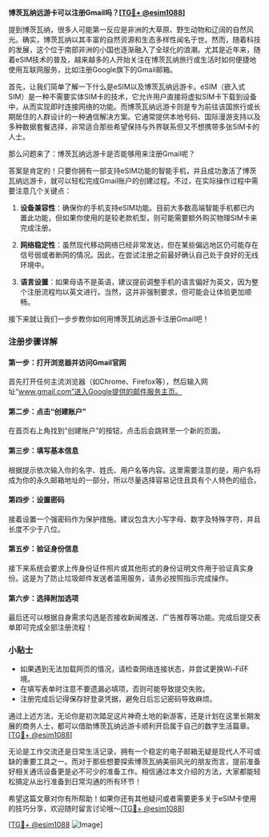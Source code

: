 **博茨瓦纳远游卡可以注册Gmail吗？[[TG💪+ @esim1088](https://t.me/s/esim1088)]**

提到博茨瓦纳，很多人可能第一反应是非洲的大草原、野生动物和辽阔的自然风光。确实，博茨瓦纳以其丰富的自然资源和生态多样性闻名于世。然而，随着科技的发展，这个位于南部非洲的小国也逐渐融入了全球化的浪潮。尤其是近年来，随着eSIM技术的普及，越来越多的人开始关注在博茨瓦纳旅行或生活时如何便捷地使用互联网服务，比如注册Google旗下的Gmail邮箱。

首先，让我们简单了解一下什么是eSIM以及博茨瓦纳远游卡。eSIM（嵌入式SIM）是一种不需要实体SIM卡的技术，它允许用户直接将虚拟SIM卡下载到设备中，从而实现即时连接网络的功能。而博茨瓦纳远游卡则是专为前往该国旅行或长期居住的人群设计的一种通信解决方案。它通常提供本地号码、国际漫游支持以及多种数据套餐选择，非常适合那些希望保持与外界联系但又不想携带多张SIM卡的人士。

那么问题来了：博茨瓦纳远游卡是否能够用来注册Gmail呢？

答案是肯定的！只要你拥有一部支持eSIM功能的智能手机，并且成功激活了博茨瓦纳远游卡，就可以轻松完成Gmail账户的创建过程。不过，在实际操作过程中需要注意几个关键点：

1. **设备兼容性**：确保你的手机支持eSIM功能。目前大多数高端智能手机都已内置此功能，但如果你使用的是较老款机型，则可能需要额外购买物理SIM卡来完成注册。
   
2. **网络稳定性**：虽然现代移动网络已经非常发达，但在某些偏远地区仍可能存在信号弱或者断网的情况。因此，在尝试注册之前最好确认自己处于良好的无线环境中。

3. **语言设置**：如果母语不是英语，建议提前调整手机的语言偏好为英文，因为整个注册流程均以英文进行。当然，这并非强制要求，但可能会让体验更加顺畅。

接下来就让我们一步步教你如何用博茨瓦纳远游卡注册Gmail吧！

### 注册步骤详解

#### 第一步：打开浏览器并访问Gmail官网
首先打开任何主流浏览器（如Chrome、Firefox等），然后输入网址“www.gmail.com”进入Google提供的邮件服务主页。

#### 第二步：点击“创建账户”
在首页右上角找到“创建账户”的按钮，点击后会跳转至一个新的页面。

#### 第三步：填写基本信息
根据提示依次输入你的名字、姓氏、用户名等内容。这里需要注意的是，用户名将成为你的永久邮箱地址的一部分，所以尽量选择容易记住且具有个人特色的组合。

#### 第四步：设置密码
接着设置一个强密码作为保护措施。建议包含大小写字母、数字及特殊字符，并且长度不少于八位。

#### 第五步：验证身份信息
接下来系统会要求上传身份证件照片或其他形式的身份证明文件用于验证真实身份。这是为了防止垃圾邮件发送者滥用服务，请务必按照指示完成操作。

#### 第六步：选择附加选项
最后还可以根据自身需求勾选是否接收新闻推送、广告推荐等功能。完成后提交表单即可完成全部注册流程！

### 小贴士
- 如果遇到无法加载网页的情况，请检查网络连接状态，并尝试更换Wi-Fi环境。
- 在填写表单时注意不要遗漏必填项，否则可能导致提交失败。
- 注册完成后记得保存好登录凭据，避免日后忘记密码导致麻烦。

通过上述方法，无论你是初次踏足这片神奇土地的新游客，还是计划在这里长期发展的商务人士，都可以借助博茨瓦纳远游卡顺利开启属于自己的数字生活篇章。[[TG💪+ @esim1088](https://t.me/s/esim1088)]

无论是工作交流还是日常生活记录，拥有一个稳定的电子邮箱无疑是现代人不可或缺的重要工具之一。而对于那些想要探索博茨瓦纳美丽风光的朋友而言，提前准备好相关通讯设备更是必不可少的准备工作。相信通过本文介绍的方法，大家都能轻松搞定从出行准备到日常沟通的所有环节！

希望这篇文章对你有所帮助！如果你还有其他疑问或者需要更多关于eSIM卡使用的技巧分享，欢迎随时留言讨论哦～[[TG💪+ @esim1088](https://t.me/s/esim1088)] 

[[TG💪+ @esim1088](https://t.me/s/esim1088) ![Image](https://i.postimg.cc/4NQfJmqS/Snipaste-2025-05-13-00-14-12.png)]
